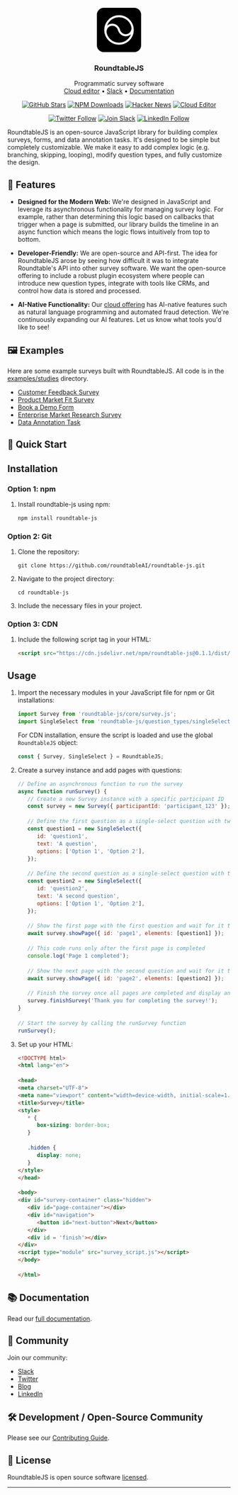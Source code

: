 <p align="center">
<a href="https://surveys.roundtable.ai">
  <img src="assets/images/png-logo-black-rounding.png" alt="Roundtable Logo" width = '100'>
</a>

<h3 align="center">RoundtableJS</h3>
<!-- Why is there a line here? -->
<p align="center"> Programmatic survey software
<br />
  <a href="https://surveys.roundtable.ai">Cloud editor</a> •
  <a href="https://join.slack.com/t/roundtablejs/shared_invite/zt-2m09n74yv-B~UeGbxSzGMTO3f0qXhRxQ">Slack</a> •
  <a href="https://docs.roundtable.ai/rjs/introduction">Documentation</a>
</p>
</p>

<p align="center">
  <!-- GitHub Stars -->
  <a href="https://github.com/roundtableAI/roundtable-js/stargazers"><img src="https://img.shields.io/github/stars/roundtableAI/roundtable-js" alt="GitHub Stars"></a>
  <!-- NPM Downloads -->
  <a href="https://www.npmjs.com/package/roundtable-js"><img src="https://img.shields.io/npm/dm/roundtable-js" alt="NPM Downloads"></a>
  <!-- Hacker News -->
  <a href="https://news.ycombinator.com/item?id=36865625"><img src="https://img.shields.io/badge/Hacker%20News-121-%23FF6600" alt="Hacker News"></a>
  <!-- Cloud Editor -->
<a href="https://surveys.roundtable.ai"><img src="https://img.shields.io/badge/Cloud%20Editor-surveys.roundtable.ai-teal" alt="Cloud Editor"></a>
</p>

<p align="center">
  <!-- Twitter Follow -->
  <a href="https://twitter.com/roundtabledotai"><img src="https://img.shields.io/twitter/follow/roundtabledotai?style=social" alt="Twitter Follow"></a>
  <!-- Join Slack -->
  <a href="https://join.slack.com/t/roundtablejs/shared_invite/zt-2m09n74yv-B~UeGbxSzGMTO3f0qXhRxQ"><img src="https://img.shields.io/badge/Join%20Slack-4A154B?logo=slack" alt="Join Slack"></a>
  <!-- LinkedIn Follow -->
  <a href="https://www.linkedin.com/company/roundtable-ai"><img src="https://img.shields.io/badge/LinkedIn-Follow-0077B5?logo=linkedin" alt="LinkedIn Follow"></a>
</p>

RoundtableJS is an open-source JavaScript library for building complex surveys, forms, and data annotation tasks. It's designed to be simple but completely customizable. We make it easy to add complex logic (e.g. branching, skipping, looping), modify question types, and fully customize the design.

## 🌟 Features

- **Designed for the Modern Web:** We're designed in JavaScript and leverage its asynchronous functionality for managing survey logic. For example, rather than determining this logic based on callbacks that trigger when a page is submitted, our library builds the timeline in an async function which means the logic flows intuitively from top to bottom. 

- **Developer-Friendly:** We are open-source and API-first. The idea for RoundtableJS arose by seeing how difficult it was to integrate Roundtable's API into other survey software. We want the open-source offering to include a robust plugin ecosystem where people can introduce new question types, integrate with tools like CRMs, and control how data is stored and processed. 

- **AI-Native Functionality:** Our [cloud offering](https://surveys.roundtable.ai) has AI-native features such as natural language programming and automated fraud detection. We're continuously expanding our AI features. Let us know what tools you'd like to see!

## 🖼️ Examples

Here are some example surveys built with RoundtableJS. All code is in the [examples/studies](examples/studies) directory.

- [Customer Feedback Survey](https://roundtable.ai/survey/bb1f6ebf6e9c99c938df3fa74e9943d5356bb2a1)
- [Product Market Fit Survey](https://roundtable.ai/survey/0752ffcf82a327b05abe4484f1e6f8e65a200355)
- [Book a Demo Form](https://roundtable.ai/survey/1f67699733d860e486f508f593edfcb4ba4f9159)
- [Enterprise Market Research Survey](https://roundtable.ai/survey/9593255a3aa7231051e75e578747eaea2fde17b3)
- [Data Annotation Task](https://roundtable.ai/survey/c09e45719a21e7a23565097b60d48532c8e384e9)

## 🚀 Quick Start

## Installation

### Option 1: npm

1. Install roundtable-js using npm:
   ```bash
   npm install roundtable-js
   ```

### Option 2: Git

1. Clone the repository:
   ```
   git clone https://github.com/roundtableAI/roundtable-js.git
   ```

2. Navigate to the project directory:
   ```
   cd roundtable-js
   ```

3. Include the necessary files in your project.

### Option 3: CDN

1. Include the following script tag in your HTML:

   ```html
   <script src="https://cdn.jsdelivr.net/npm/roundtable-js@0.1.1/dist/bundle.js"></script>
   ```

## Usage

1. Import the necessary modules in your JavaScript file for npm or Git installations:


   ```javascript
   import Survey from 'roundtable-js/core/survey.js';
   import SingleSelect from 'roundtable-js/question_types/singleSelect.js';
   ```

   For CDN installation, ensure the script is loaded and use the global `RoundtableJS` object:

   ```javascript
   const { Survey, SingleSelect } = RoundtableJS;
   ```


2. Create a survey instance and add pages with questions:

   ```javascript
   // Define an asynchronous function to run the survey
   async function runSurvey() {
      // Create a new Survey instance with a specific participant ID
      const survey = new Survey({ participantId: 'participant_123' });

      // Define the first question as a single-select question with two options
      const question1 = new SingleSelect({
         id: 'question1',
         text: 'A question',
         options: ['Option 1', 'Option 2'],
      });

      // Define the second question as a single-select question with two options
      const question2 = new SingleSelect({
         id: 'question2',
         text: 'A second question',
         options: ['Option 1', 'Option 2'],
      });

      // Show the first page with the first question and wait for it to be answered
      await survey.showPage({ id: 'page1', elements: [question1] });

      // This code runs only after the first page is completed
      console.log('Page 1 completed');

      // Show the next page with the second question and wait for it to be answered
      await survey.showPage({ id: 'page2', elements: [question2] });

      // Finish the survey once all pages are completed and display an end message
      survey.finishSurvey('Thank you for completing the survey!');
   }

   // Start the survey by calling the runSurvey function
   runSurvey();   
   ```

3. Set up your HTML:

   ```html
   <!DOCTYPE html>
   <html lang="en">

   <head>
   <meta charset="UTF-8">
   <meta name="viewport" content="width=device-width, initial-scale=1.0">
   <title>Survey</title>
   <style>
      * {
         box-sizing: border-box;
      }

      .hidden {
         display: none;
      }
   </style>
   </head>

   <body>
   <div id="survey-container" class="hidden">
      <div id="page-container"></div>
      <div id="navigation">
         <button id="next-button">Next</button>
      </div>
      <div id = 'finish'></div>
   </div>
   <script type="module" src="survey_script.js"></script>
   </body>

   </html>
   ```

## 📚 Documentation

Read our [full documentation](https://docs.roundtable.ai/rjs/introduction).

## 🎉 Community

Join our community:
- [Slack](https://join.slack.com/t/roundtablejs/shared_invite/zt-2m09n74yv-B~UeGbxSzGMTO3f0qXhRxQ)
- [Twitter](https://twitter.com/roundtabledotai)
- [Blog](https://roundtable.ai/blog)
- [LinkedIn](https://www.linkedin.com/company/roundtable-ai)

## 🛠️ Development / Open-Source Community

Please see our [Contributing Guide](CONTRIBUTING.md).

## 📜 License

RoundtableJS is open source software [licensed](LICENSE).

---
